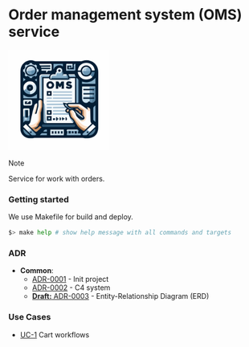 # Order management system (OMS) service

<img width='200' height='200' src="./docs/public/logo.svg">

> [!NOTE]
> Service for work with orders.

### Getting started

We use Makefile for build and deploy.

```bash
$> make help # show help message with all commands and targets
```

### ADR

- **Common**:
  - [ADR-0001](./docs/ADR/decisions/0001-init.md) - Init project
  - [ADR-0002](./docs/ADR/decisions/0002-c4-system.md) - C4 system
  - [**Draft:** ADR-0003](./docs/ADR/decisions/0003-erd.md) - Entity-Relationship Diagram (ERD)

### Use Cases

- [UC-1](internal/usecases/cart/README.md) Cart workflows
